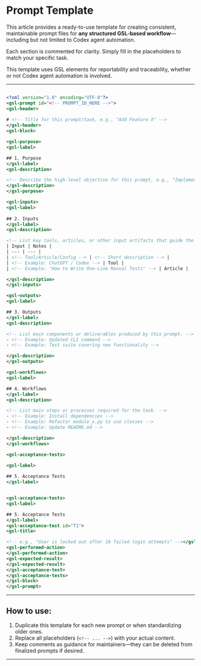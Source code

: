 # Prompt Template 

This article provides a ready-to-use template for creating consistent, maintainable prompt files for **any structured GSL-based workflow**—including but not limited to Codex agent automation.

Each section is commented for clarity. Simply fill in the placeholders to match your specific task.

This template uses GSL elements for reportability and traceability, whether or not Codex agent automation is involved.

---

```xml

<?xml version="1.0" encoding="UTF-8"?>
<gsl-prompt id="<!-- PROMPT_ID_HERE -->">
<gsl-header>
    
# <!-- Title for this prompt/task, e.g., "Add Feature X" -->
</gsl-header>
<gsl-block>

<gsl-purpose>
<gsl-label>

## 1. Purpose    
</gsl-label>    
<gsl-description>

<!-- Describe the high-level objective for this prompt, e.g., "Implement feature Y in project Z." -->
</gsl-description>
</gsl-purpose>

<gsl-inputs>
<gsl-label>
    
## 2. Inputs
</gsl-label>
<gsl-description>

<!-- List key tools, articles, or other input artifacts that guide the prompt. -->
| Input | Notes |
| --- | --- |
| <!-- Tool/Article/Config --> | <!-- Short description --> |
| <!-- Example: ChatGPT / Codex --> | Tool |
| <!-- Example: "How to Write One-Line Manual Tests" --> | Article |

</gsl-description>
</gsl-inputs>

<gsl-outputs>
<gsl-label>

## 3. Outputs
</gsl-label>
<gsl-description>

<!-- List main components or deliverables produced by this prompt. -->
- <!-- Example: Updated CLI command -->
- <!-- Example: Test suite covering new functionality -->

</gsl-description>
</gsl-outputs>

<gsl-workflows>
<gsl-label>

## 4. Workflows
</gsl-label>
<gsl-description>

<!-- List main steps or processes required for the task. -->
- <!-- Example: Install dependencies -->
- <!-- Example: Refactor module_x.py to use classes -->
- <!-- Example: Update README.md -->

</gsl-description>
</gsl-workflows>

<gsl-acceptance-tests>

<gsl-label>
    
## 5. Acceptance Tests
</gsl-label>


<gsl-acceptance-tests>
<gsl-label>

## 5. Acceptance Tests
</gsl-label>
<gsl-acceptance-test id="T1">
<gsl-title>

<!-- e.g., "User is locked out after 10 failed login attempts" --></gsl-title>
<gsl-performed-action>
</gsl-performed-action>
<gsl-expected-result>
</gsl-expected-result>
</gsl-acceptance-test>
</gsl-acceptance-tests>
</gsl-block>
</gsl-prompt>


```

---

## How to use:

1. Duplicate this template for each new prompt or when standardizing older ones.
2. Replace all placeholders (`<!-- ... -->`) with your actual content.
3. Keep comments as guidance for maintainers—they can be deleted from finalized prompts if desired.

---